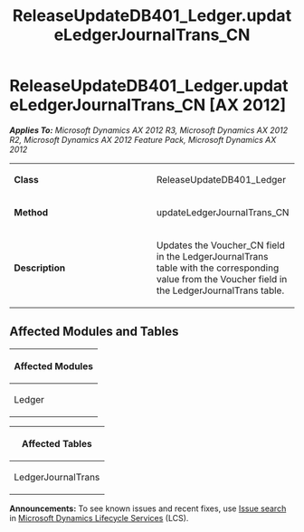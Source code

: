 ﻿---
title: ReleaseUpdateDB401_Ledger.updateLedgerJournalTrans_CN
TOCTitle: ReleaseUpdateDB401_Ledger.updateLedgerJournalTrans_CN
ms:assetid: 34cd48b9-dde9-8b69-1bcf-381251dfa5e1
ms:mtpsurl: https://msdn.microsoft.com/en-us/library/JJ685138(v=AX.60)
ms:contentKeyID: 49707591
ms.date: 05/18/2015
mtps_version: v=AX.60
---

# ReleaseUpdateDB401\_Ledger.updateLedgerJournalTrans\_CN [AX 2012]


_**Applies To:** Microsoft Dynamics AX 2012 R3, Microsoft Dynamics AX 2012 R2, Microsoft Dynamics AX 2012 Feature Pack, Microsoft Dynamics AX 2012_

<table>
<colgroup>
<col style="width: 50%" />
<col style="width: 50%" />
</colgroup>
<tbody>
<tr class="odd">
<td><p><strong>Class</strong></p></td>
<td><p>ReleaseUpdateDB401_Ledger</p></td>
</tr>
<tr class="even">
<td><p><strong>Method</strong></p></td>
<td><p>updateLedgerJournalTrans_CN</p></td>
</tr>
<tr class="odd">
<td><p><strong>Description</strong></p></td>
<td><p>Updates the Voucher_CN field in the LedgerJournalTrans table with the corresponding value from the Voucher field in the LedgerJournalTrans table.</p></td>
</tr>
</tbody>
</table>


## Affected Modules and Tables

<table>
<colgroup>
<col style="width: 100%" />
</colgroup>
<thead>
<tr class="header">
<th><p>Affected Modules</p></th>
</tr>
</thead>
<tbody>
<tr class="odd">
<td><p>Ledger</p></td>
</tr>
</tbody>
</table>


<table>
<colgroup>
<col style="width: 100%" />
</colgroup>
<thead>
<tr class="header">
<th><p>Affected Tables</p></th>
</tr>
</thead>
<tbody>
<tr class="odd">
<td><p>LedgerJournalTrans</p></td>
</tr>
</tbody>
</table>

  
**Announcements:** To see known issues and recent fixes, use [Issue search](http://go.microsoft.com/fwlink/?linkid=389258) in [Microsoft Dynamics Lifecycle Services](http://go.microsoft.com/fwlink/?linkid=306505) (LCS).

